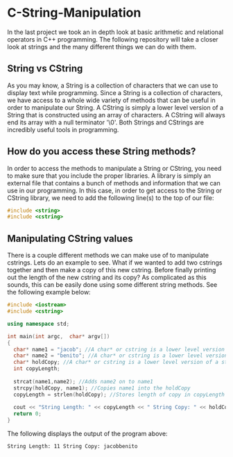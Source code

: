 # C-String-Manipulation
In the last project we took an in depth look at basic arithmetic and relational operators in C++ programming. The following repository will take a closer look at strings and the many different things we can do with them.

## String vs CString
As you may know, a String is a collection of characters that we can use to display text while programming. Since a String is a collection of characters, we have access to a whole wide variety of methods that can be useful in order to manipulate our String. A CString is simply a lower level version of a String that is constructed using an array of characters. A CString will always end its array with a null terminator '\0'. Both Strings and CStrings are incredibly useful tools in programming.

## How do you access these String methods?
In order to access the methods to manipulate a String or CString, you need to make sure that you include the proper libraries. A library is simply an external file that contains a bunch of methods and information that we can use in our programming. In this case, in order to get access to the String or CString library, we need to add the following line(s) to the top of our file:

```c++
#include <string>
#include <cstring> 
```

## Manipulating CString values
There is a couple different methods we can make use of to manipulate cstrings. Lets do an example to see. What if we wanted to add two cstrings together and then make a copy of this new cstring. Before finally printing out the length of the new cstring and its copy? As complicated as this sounds, this can be easily done using some different string methods. See the following example below:

```c++
#include <iostream>
#include <cstring>

using namespace std;

int main(int argc,  char* argv[])
{
  char* name1 = "jacob"; //A char* or cstring is a lower level version of a string
  char* name2 = "benito"; //A char* or cstring is a lower level version of a string
  char* holdCopy; //A char* or cstring is a lower level version of a string
  int copyLength;
  
  strcat(name1,name2); //Adds name2 on to name1
  strcpy(holdCopy, name1); //Copies name1 into the holdCopy
  copyLength = strlen(holdCopy); //Stores length of copy in copyLength
  
  cout << "String Length: " << copyLength << " String Copy: " << holdCopy << endl;
  return 0;
}
```

The following displays the output of the program above:

```terminal
String Length: 11 String Copy: jacobbenito
```
